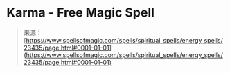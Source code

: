 <!--yml

category: 未分类

date: 2024-06-12 19:08:34

-->

# Karma - Free Magic Spell

> 来源：[https://www.spellsofmagic.com/spells/spiritual_spells/energy_spells/23435/page.html#0001-01-01](https://www.spellsofmagic.com/spells/spiritual_spells/energy_spells/23435/page.html#0001-01-01)
